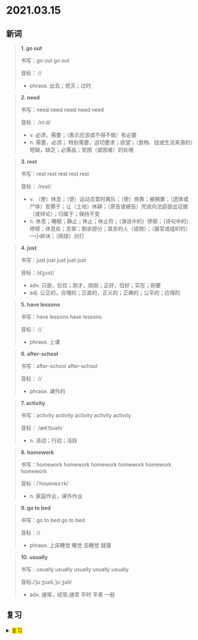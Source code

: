 # 2021.03.15

## 新词


> **1. go out**
>
> 书写：go out go out 
>
> 音标： //
>
> - phrase. 出去；熄灭；过时



> **2. need**
>
> 书写：need need need need need
>
> 音标： /niːd/
>
> - v. 必须，需要；（表示应该或不得不做）有必要
> - n. 需要，必须； 特别需要，迫切要求；欲望；（食物、钱或生活来源的）短缺，缺乏；必需品；贫困（或困难）的处境


> **3. rest**
>
> 书写：rest rest rest rest rest
>
> 音标： /rest/
>
> - v. （使）休息；（使）运动员暂时离队；（使）倚靠；被搁置；（遗体或尸体）安葬于；让（土地）休耕；（原告或被告）完成向法庭提出证据（或辩论）；归属于；保持不变
> - n. 休息；睡眠；静止；休止；休止符；（演说中的）停顿；（诗句中的）停顿；休息处；支架；剩余部分；其余的人（或物）；（器官或组织的）一小碎块；（网球）对打


> **4. just**
>
> 书写：just just just just just
>
> 音标：/dʒʌst/
>
> - adv. 只是，仅仅；刚才，刚刚；正好，恰好；实在；刚要
> - adj. 公正的，合理的；正直的，正义的；正确的；公平的；应得的


> **5. have lessons**
>
> 书写：have lessons have lessons
>
> 音标： //
>
> - phrase. 上课



> **6. after-school**
>
> 书写：after-school after-school
>
> 音标： //
>
> - phrase. 课外的


> **7. activity**
>
> 书写：activity activity activity activity activity
>
> 音标： /ækˈtɪvəti/
>
> - n. 活动；行动；活跃



> **8. homework**
>
> 书写：homework homework homework homework homework homework
>
> 音标：/ˈhoʊmwɜːrk/
>
> - n. 家庭作业，课外作业

> **9. go to bed**
>
> 书写：go to bed go to bed
>
> 音标：//
>
> - phrase. 上床睡觉 睡觉 去睡觉 就寝


> **10. usually**
> 
> 书写：usually usually usually usually usually 
>
> 音标:/ˈjuːʒuəli,ˈjuːʒəli/
>
> - adv. 通常，经常;通常 平时 平素 一般


## 复习

<details> 
  <summary><mark><font color=darkred>复习</font></mark></summary>
  <br/>tennis tennis 网球；
  <br/>count count 数数；计算；重要；总数；计数
  <br/>wrong wrong 错误的；出错；不对的；不道德；不正确的；
  <br/>turn turn 转；旋转；转身；转弯；转变；
  <br/>good at good at 善于；擅长；拿手的；精明的；
  <br/>deal deal 处理；协议；交易；大量；数量；分配；
  <br/>sure sure 确信；肯定；当然；的确；有把握；
  <br/>all the best all the best 万事如意；一切顺利；
  <br/>volleyball volleyball 排球；排球运动
  <br/>only only 唯一；只有；只能；最好的；仅有的；
  <br/>attention attention 注意； 注意力；关注；立正；
  <br/>a few a few 几个；一点点；
  <br/>college college 大学；专科；学院；
  <br/>glass glass 玻璃；玻璃器皿；眼镜；透镜；
  <br/>deal deal 协议；交易；处理；
  <br/>sure sure sure 肯定；确信；当然；
  <br/>Australia Australia 澳大利亚；
  <br/>volleyball volleyball 排球；排球运动；
  <br/>letter letter 信；字母；字面意义；文学；
  <br/>become become 成为；编程；开始变得；
  <br/>fan fan 狂热爱好者；扇；风扇；迷；
  <br/>far away from 远离；来自；
  <br/>care care 小心;关心；关怀；照顾；护理；
  <br/>enjoy enjoy 享受；欣赏；享有；喜爱；
  <br/>show someone around 领某人参观；
  <br/>hill hill 小山；斜坡；山丘；土墩；丘陵；
  <br/>wake wake 醒来；唤醒；弄醒；唤起；航迹；守灵；守夜；
  <br/>bit bit  一点；一些；少量的；
  <br/>glad glad 高兴的；乐意的；愿意的；愉快的；
  <br/>shall shall 将；要；会；就；应该；将会；
  <br/>customer customer 消费者；顾客；客户；
  <br/>deal deal 协议；交易；处理；
  <br/>enjoy enjoy enjoy 享受；欣赏；享有；喜爱；
  <br/>sure sure 确信；肯定；当然；
  <br/>hill hill 小山；山丘；丘陵；土墩；
  <br/>reading room 阅览室；
  <br/>volleyball volleyball 排球；排球运动；
  <br/>glad glad 高兴的；愿意的；愉快的；乐意的；
  <br/>shall shall 将会；应该；将；会；就
  <br/>seldom seldom 不常；很少；难得；
  <br/>enjoy enjoy 享有；享受；欣赏；喜爱；
  <br/>hill hill 小山；丘陵；山坡；斜坡；山丘；土墩；
  <br/>glad glad 高兴的；愿意的；愉快的；乐意的；
  <br/>shall shall 将会；应该；将；会；就；
  <br/>seldom seldom 不常；很少；难得；
</details>  
